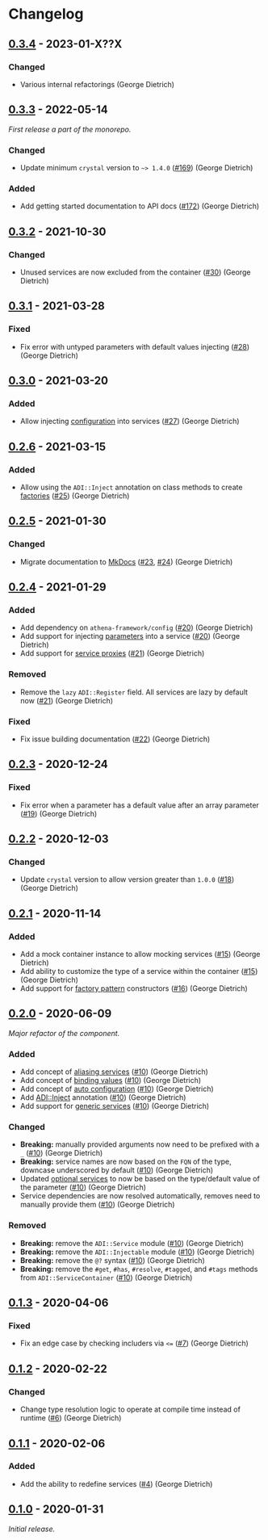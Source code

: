 # Changelog

## [0.3.4] - 2023-01-X??X

### Changed

- Various internal refactorings (George Dietrich)

## [0.3.3] - 2022-05-14

_First release a part of the monorepo._

### Changed

- Update minimum `crystal` version to `~> 1.4.0` ([#169](https://github.com/athena-framework/athena/pull/169)) (George Dietrich)

### Added

- Add getting started documentation to API docs ([#172](https://github.com/athena-framework/athena/pull/172)) (George Dietrich)

## [0.3.2] - 2021-10-30

### Changed

- Unused services are now excluded from the container ([#30](https://github.com/athena-framework/dependency-injection/pull/30)) (George Dietrich)

## [0.3.1] - 2021-03-28

### Fixed

- Fix error with untyped parameters with default values injecting ([#28](https://github.com/athena-framework/dependency-injection/pull/28)) (George Dietrich)

## [0.3.0] - 2021-03-20

### Added

- Allow injecting [configuration](https://athenaframework.org/DependencyInjection/Register/#Athena::DependencyInjection::Register--configuration) into services ([#27](https://github.com/athena-framework/dependency-injection/pull/27)) (George Dietrich)

## [0.2.6] - 2021-03-15

### Added

- Allow using the `ADI::Inject` annotation on class methods to create [factories](https://athenaframework.org/DependencyInjection/Register/#Athena::DependencyInjection::Register--factories) ([#25](https://github.com/athena-framework/dependency-injection/pull/25)) (George Dietrich)

## [0.2.5] - 2021-01-30

### Changed

- Migrate documentation to [MkDocs](https://mkdocstrings.github.io/crystal/) ([#23](https://github.com/athena-framework/dependency-injection/pull/23), [#24](https://github.com/athena-framework/dependency-injection/pull/24)) (George Dietrich)

## [0.2.4] - 2021-01-29

### Added

- Add dependency on `athena-framework/config` ([#20](https://github.com/athena-framework/dependency-injection/pull/20)) (George Dietrich)
- Add support for injecting [parameters](https://athenaframework.org/components/config/#parameters) into a service ([#20](https://github.com/athena-framework/dependency-injection/pull/20)) (George Dietrich)
- Add support for [service proxies](https://athenaframework.org/DependencyInjection/Register/#Athena::DependencyInjection::Register--service-proxies) ([#21](https://github.com/athena-framework/dependency-injection/pull/21)) (George Dietrich)

### Removed

- Remove the `lazy` `ADI::Register` field. All services are lazy by default now ([#21](https://github.com/athena-framework/dependency-injection/pull/21)) (George Dietrich)

### Fixed

- Fix issue building documentation ([#22](https://github.com/athena-framework/dependency-injection/pull/22)) (George Dietrich)

## [0.2.3] - 2020-12-24

### Fixed

- Fix error when a parameter has a default value after an array parameter ([#19](https://github.com/athena-framework/dependency-injection/pull/19)) (George Dietrich)

## [0.2.2] - 2020-12-03

### Changed

- Update `crystal` version to allow version greater than `1.0.0` ([#18](https://github.com/athena-framework/dependency-injection/pull/18)) (George Dietrich)

## [0.2.1] - 2020-11-14

### Added

- Add a mock container instance to allow mocking services ([#15](https://github.com/athena-framework/dependency-injection/pull/15)) (George Dietrich)
- Add ability to customize the type of a service within the container ([#15](https://github.com/athena-framework/dependency-injection/pull/15)) (George Dietrich)
- Add support for [factory pattern](https://athenaframework.org/DependencyInjection/Register/#Athena::DependencyInjection::Register--factories) constructors ([#16](https://github.com/athena-framework/dependency-injection/pull/16)) (George Dietrich)

## [0.2.0] - 2020-06-09

_Major refactor of the component._

### Added

- Add concept of [aliasing services](https://athenaframework.org/DependencyInjection/Register/#Athena::DependencyInjection::Register--aliasing-services) ([#10](https://github.com/athena-framework/dependency-injection/pull/10)) (George Dietrich)
- Add concept of [binding values](https://athenaframework.org/DependencyInjection/#Athena::DependencyInjection:bind(key,value)) ([#10](https://github.com/athena-framework/dependency-injection/pull/10)) (George Dietrich)
- Add concept of [auto configuration](https://athenaframework.org/DependencyInjection/#Athena::DependencyInjection:auto_configure(type,options)) ([#10](https://github.com/athena-framework/dependency-injection/pull/10)) (George Dietrich)
- Add [ADI::Inject](https://athenaframework.org/DependencyInjection/Inject/) annotation ([#10](https://github.com/athena-framework/dependency-injection/pull/10)) (George Dietrich)
- Add support for [generic services](https://athenaframework.org/DependencyInjection/Register/#Athena::DependencyInjection::Register--generic-services) ([#10](https://github.com/athena-framework/dependency-injection/pull/10)) (George Dietrich)

### Changed

- **Breaking:** manually provided arguments now need to be prefixed with a `_` ([#10](https://github.com/athena-framework/dependency-injection/pull/10)) (George Dietrich)
- **Breaking:** service names are now based on the `FQN` of the type, downcase underscored by default ([#10](https://github.com/athena-framework/dependency-injection/pull/10)) (George Dietrich)
- Updated [optional services](https://athenaframework.org/DependencyInjection/Register/#Athena::DependencyInjection::Register--optional-services) to now be based on the type/default value of the parameter ([#10](https://github.com/athena-framework/dependency-injection/pull/10)) (George Dietrich)
- Service dependencies are now resolved automatically, removes need to manually provide them ([#10](https://github.com/athena-framework/dependency-injection/pull/10)) (George Dietrich)

### Removed

- **Breaking:** remove the `ADI::Service` module ([#10](https://github.com/athena-framework/dependency-injection/pull/10)) (George Dietrich)
- **Breaking:** remove the `ADI::Injectable` module ([#10](https://github.com/athena-framework/dependency-injection/pull/10)) (George Dietrich)
- **Breaking:** remove the `@?` syntax ([#10](https://github.com/athena-framework/dependency-injection/pull/10)) (George Dietrich)
- **Breaking:** remove the `#get`, `#has`, `#resolve`, `#tagged`, and `#tags` methods from `ADI::ServiceContainer` ([#10](https://github.com/athena-framework/dependency-injection/pull/10)) (George Dietrich)

## [0.1.3] - 2020-04-06

### Fixed

- Fix an edge case by checking includers via `<=` ([#7](https://github.com/athena-framework/dependency-injection/pull/7)) (George Dietrich)

## [0.1.2] - 2020-02-22

### Changed

- Change type resolution logic to operate at compile time instead of runtime ([#6](https://github.com/athena-framework/dependency-injection/pull/6)) (George Dietrich)

## [0.1.1] - 2020-02-06

### Added

- Add the ability to redefine services ([#4](https://github.com/athena-framework/dependency-injection/pull/4)) (George Dietrich)

## [0.1.0] - 2020-01-31

_Initial release._

[0.3.4]: https://github.com/athena-framework/dependency-injection/releases/tag/v0.3.4
[0.3.3]: https://github.com/athena-framework/dependency-injection/releases/tag/v0.3.3
[0.3.2]: https://github.com/athena-framework/dependency-injection/releases/tag/v0.3.2
[0.3.1]: https://github.com/athena-framework/dependency-injection/releases/tag/v0.3.1
[0.3.0]: https://github.com/athena-framework/dependency-injection/releases/tag/v0.3.0
[0.2.6]: https://github.com/athena-framework/dependency-injection/releases/tag/v0.2.6
[0.2.5]: https://github.com/athena-framework/dependency-injection/releases/tag/v0.2.5
[0.2.4]: https://github.com/athena-framework/dependency-injection/releases/tag/v0.2.4
[0.2.3]: https://github.com/athena-framework/dependency-injection/releases/tag/v0.2.3
[0.2.2]: https://github.com/athena-framework/dependency-injection/releases/tag/v0.2.2
[0.2.1]: https://github.com/athena-framework/dependency-injection/releases/tag/v0.2.1
[0.2.0]: https://github.com/athena-framework/dependency-injection/releases/tag/v0.2.0
[0.1.3]: https://github.com/athena-framework/dependency-injection/releases/tag/v0.1.3
[0.1.2]: https://github.com/athena-framework/dependency-injection/releases/tag/v0.1.2
[0.1.1]: https://github.com/athena-framework/dependency-injection/releases/tag/v0.1.1
[0.1.0]: https://github.com/athena-framework/dependency-injection/releases/tag/v0.1.0
